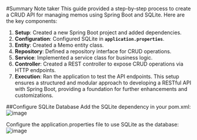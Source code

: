 
#Summary Note taker
This guide provided a step-by-step process to create a CRUD API for managing memos using Spring Boot and SQLite. Here are the key components:

1. **Setup**: Created a new Spring Boot project and added dependencies.
2. **Configuration**: Configured SQLite in **`application.properties`**.
3. **Entity**: Created a Memo entity class.
4. **Repository**: Defined a repository interface for CRUD operations.
5. **Service**: Implemented a service class for business logic.
6. **Controller**: Created a REST controller to expose CRUD operations via HTTP endpoints.
7. **Execution**: Ran the application to test the API endpoints.
This setup ensures a structured and modular approach to developing a RESTful API with Spring Boot, providing a foundation for further enhancements and customizations.

##Configure SQLite Database
Add the SQLite dependency in your pom.xml:
![image](https://github.com/AldrenDeGuzman1111/memo/assets/171792343/246e63c8-3b01-41bb-a93f-8c794ca4c16d)

Configure the application.properties file to use SQLite as the database:
![image](https://github.com/AldrenDeGuzman1111/memo/assets/171792343/b41cbecd-d3ef-4dfb-93e5-58e264cbed0a)

